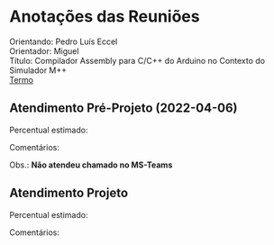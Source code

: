 # Anotações das Reuniões

Orientando: Pedro Luís Eccel  
Orientador: Miguel  
Título: Compilador Assembly para C/C++ do Arduino no Contexto do Simulador M++  
[Termo](./TermoCompromisso.docx "Termo")  

## Atendimento Pré-Projeto (2022-04-06)

Percentual estimado:

Comentários:  

Obs.: **Não atendeu chamado no MS-Teams**  

## Atendimento Projeto

Percentual estimado:  

Comentários:  
